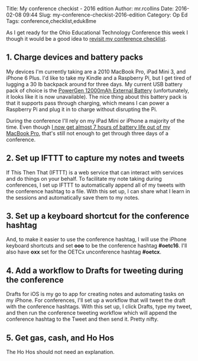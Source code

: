 Title: My conference checkist - 2016 edition
Author: mr.rcollins
Date: 2016-02-08 09:44
Slug: my-conference-checkist-2016-edition
Category: Op Ed
Tags: conference,checklist,eduk8me

As I get ready for the Ohio Educational Technology Conference this week I though it would be a good idea to [revisit my conference checklist](http://ryancollins.org/2014/05/02/attending-a-conference-heres-my-conference-checklist-ipadsymposiumua/). 

## 1. Charge devices and battery packs

My devices I'm currently taking are a 2010 MacBook Pro, iPad Mini 3, and iPhone 6 Plus. I'd like to take my Kindle and a Raspberry Pi, but I get tired of lugging a 30 lb backpack around for three days. My current USB battery pack of choice is the [PowerGen 12000mAh External Battery](http://www.amazon.com/gp/product/B0085OB0IE?psc=1&redirect=true&ref_=oh_aui_search_detailpage) (unfortunately, it looks like it is now unavailable). The nice thing about this battery pack is that it supports pass through charging, which means I can power a Raspberry Pi and plug it in to charge without disrupting the Pi. 

During the conference I'll rely on my iPad Mini or iPhone a majority of the time. Even though [I now get almost 7 hours of battery life out of my MacBook Pro](http://eduk8.me/2016/01/running-a-mac-on-battery-youll-probably-want-to-switch-to-safari/), that's still not enough to get through three days of a conference.

## 2. Set up IFTTT to capture my notes and tweets

If This Then That (IFTTT) is a web service that can interact with services and do things on your behalf. To facilitate my note taking during conferences, I set up IFTTT to automatically append all of my tweets with the conference hashtag to a file. With this set up, I can share what I learn in the sessions and automatically save them to my notes.

## 3. Set up a keyboard shortcut for the conference hashtag

And, to make it easier to use the conference hashtag, I will use the iPhone keyboard shortcuts and set **ooo** to be the conference hashtag **#oetc16**. I'll also have **oxx** set for the OETCx unconference hashtag **#oetcx**.

## 4. Add a workflow to Drafts for tweeting during the conference

Drafts for iOS is my go to app for creating notes and automating tasks on my iPhone. For conferences, I'll set up a workflow that will tweet the draft with the conference hashtags. With this set up, I click Drafts, type my tweet, and then run the conference tweeting workflow which will append the conference hashtag to the Tweet and then send it. Pretty nifty.

## 5. Get gas, cash, and Ho Hos

The Ho Hos should not need an explanation.
